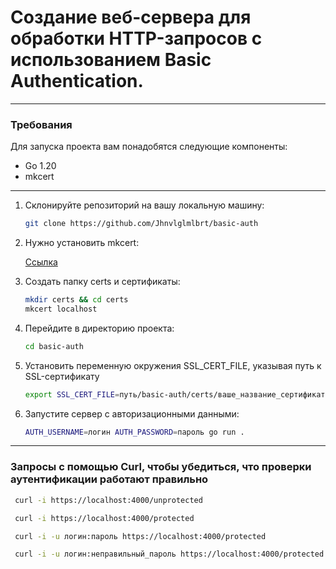 
# Создание веб-сервера для обработки HTTP-запросов c использованием Basic Authentication.

***
### Требования
Для запуска проекта вам понадобятся следующие компоненты:

- Go 1.20
- mkcert

***

1. Склонируйте репозиторий на вашу локальную машину:

   ```bash
   git clone https://github.com/Jhnvlglmlbrt/basic-auth

2. Нужно установить mkcert:
    
    [Ссылка](https://github.com/FiloSottile/mkcert )

3. Создать папку certs и сертификаты:

    ```bash
    mkdir certs && cd certs
    mkcert localhost

3. Перейдите в директорию проекта:

   ```bash
   cd basic-auth

3. Установить переменную окружения SSL_CERT_FILE, указывая путь к SSL-сертификату

    ```bash
    export SSL_CERT_FILE=путь/basic-auth/certs/ваше_название_сертификата

5. Запустите сервер с авторизационными данными:

    ```bash
    AUTH_USERNAME=логин AUTH_PASSWORD=пароль go run .

***

### Запросы с помощью Curl, чтобы убедиться, что проверки аутентификации работают правильно

   ```bash
    curl -i https://localhost:4000/unprotected

    curl -i https://localhost:4000/protected

    curl -i -u логин:пароль https://localhost:4000/protected

    curl -i -u логин:неправильный_пароль https://localhost:4000/protected

